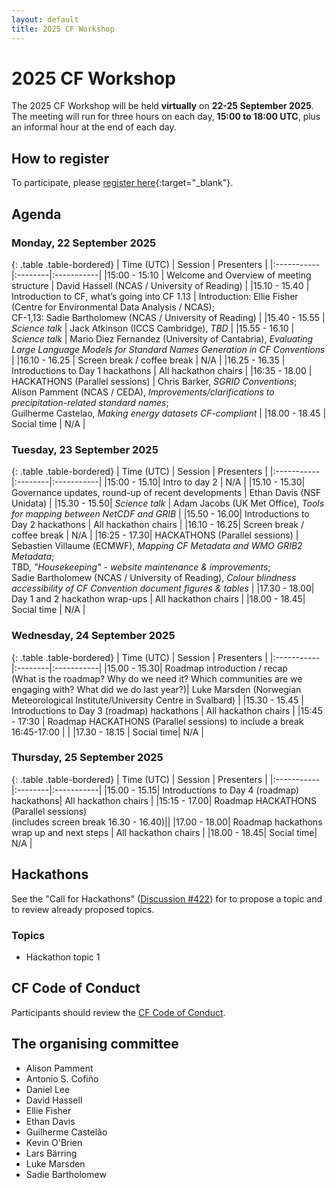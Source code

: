 ```yaml
---
layout: default
title: 2025 CF Workshop
---
```


# 2025 CF Workshop

The 2025 CF Workshop will be held **virtually** on **22-25 September 2025**.
The meeting will run for three hours on each day, **15:00 to 18:00 UTC**, plus an informal hour at the end of each day.

## How to register

To participate, please [register here](https://forms.gle/UJ6JCiaZzSGndvWu8){:target="_blank"}.

## Agenda

### Monday, 22 September 2025

{: .table .table-bordered}
| Time (UTC) | Session | Presenters |
|:-----------|:--------|:-----------|
|15:00 - 15:10 | Welcome and Overview of meeting structure | David Hassell (NCAS / University of Reading) |
|15.10 - 15.40 | Introduction to CF, what’s going into CF 1.13 | Introduction: Ellie Fisher (Centre for Environmental Data Analysis / NCAS); <br> CF-1,13: Sadie Bartholomew (NCAS / University of Reading) |
|15.40 - 15.55 | *Science talk* | Jack Atkinson (ICCS Cambridge), _TBD_ |
|15.55 - 16.10 | *Science talk* | Mario Diez Fernandez (University of Cantabria), _Evaluating Large Language Models for Standard Names Generation in CF Conventions_  |
|16.10 - 16.25 | Screen break / coffee break | N/A |
|16.25 - 16.35 | Introductions to Day 1 hackathons | All hackathon chairs |
|16:35 - 18.00 | HACKATHONS (Parallel sessions) | Chris Barker, _SGRID Conventions_; <br> Alison Pamment (NCAS / CEDA), _Improvements/clarifications to precipitation-related standard names_; <br> Guilherme Castelao, _Making energy datasets CF-compliant_ |
|18.00 - 18.45 | Social time | N/A |

### Tuesday, 23 September 2025

{: .table .table-bordered}
| Time (UTC) | Session | Presenters |
|:-----------|:--------|:-----------|
|15:00 - 15.10| Intro to day 2 | N/A |
|15.10 - 15.30| Governance updates, round-up of recent developments | Ethan Davis (NSF Unidata) |
|15.30 - 15.50| *Science talk* | Adam Jacobs (UK Met Office), _Tools for mapping between NetCDF and GRIB_ |
|15.50 - 16.00| Introductions to Day 2 hackathons | All hackathon chairs |
|16.10 - 16.25| Screen break / coffee break | N/A |
|16:25 - 17.30| HACKATHONS (Parallel sessions) | Sebastien Villaume (ECMWF), _Mapping CF Metadata and WMO GRIB2 Metadata_; <br> TBD, _"Housekeeping" - website maintenance & improvements_; <br> Sadie Bartholomew (NCAS / University of Reading), _Colour blindness accessibility of CF Convention document figures & tables_ |
|17.30 - 18.00| Day 1 and 2 hackathon wrap-ups | All hackathon chairs |
|18.00 - 18.45| Social time | N/A |

### Wednesday, 24 September 2025

{: .table .table-bordered}
| Time (UTC) | Session | Presenters |
|:-----------|:--------|:-----------|
|15.00 - 15.30| Roadmap introduction / recap <br />(What is the roadmap? Why do we need it? Which communities are we engaging with? What did we do last year?)| Luke Marsden (Norwegian Meteorological Institute/University Centre in Svalbard) |
|15.30 - 15.45 | Introductions to Day 3 (roadmap) hackathons | All hackathon chairs |
|15:45 - 17:30 | Roadmap HACKATHONS (Parallel sessions) to include a break 16:45-17:00 | |
|17.30 - 18.15 | Social time| N/A |

### Thursday, 25 September 2025

{: .table .table-bordered}
| Time (UTC) | Session | Presenters |
|:-----------|:--------|:-----------|
|15.00 - 15.15| Introductions to Day 4 (roadmap) hackathons| All hackathon chairs |
|15:15 - 17.00| Roadmap HACKATHONS (Parallel sessions) <br> (includes screen break 16.30 - 16.40)||
|17.00 - 18.00| Roadmap hackathons wrap up and next steps | All hackathon chairs |
|18.00 - 18.45| Social time| N/A |

## Hackathons

See the "Call for Hackathons" ([Discussion #422](https://github.com/orgs/cf-convention/discussions/422)) for to propose a topic and to review already proposed topics.

### Topics
* Hackathon topic 1

## CF Code of Conduct
Participants should review the [CF Code of Conduct](https://github.com/cf-convention/cf-conventions/blob/main/CODE_OF_CONDUCT.md).

## The organising committee
* Alison Pamment
* Antonio S. Cofiño
* Daniel Lee
* David Hassell
* Ellie Fisher
* Ethan Davis
* Guilherme Castelão
* Kevin O'Brien
* Lars Bärring
* Luke Marsden
* Sadie Bartholomew
